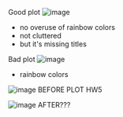 Good plot
![image](https://github.com/ChrisT142/FDSFE_CTran/assets/144075367/b4aca9e1-5000-48f4-8224-9ab565545d63)
- no overuse of rainbow colors
- not cluttered
- but it's missing titles 

Bad plot
![image](https://github.com/ChrisT142/FDSFE_CTran/assets/144075367/3e2cfd6d-0d6d-4213-8af9-538c35d9edab)
- rainbow colors




![image](https://github.com/ChrisT142/FDSFE_CTran/assets/144075367/ffcf6fc7-7cec-40b5-90f5-971f724b8f8c) 
BEFORE PLOT HW5



![image](https://github.com/ChrisT142/FDSFE_CTran/assets/144075367/98ef1a7b-8d81-45a3-a5f8-cacf75c03dd3)
AFTER???



